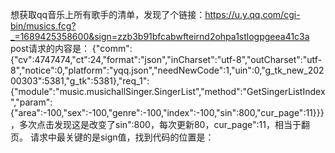 想获取qq音乐上所有歌手的清单，发现了个链接：https://u.y.qq.com/cgi-bin/musics.fcg?_=1689425358600&sign=zzb3b91bfcabwfteirnd2ohpa1stlogpgeea41c3a
post请求的内容是：
{"comm":{"cv":4747474,"ct":24,"format":"json","inCharset":"utf-8","outCharset":"utf-8","notice":0,"platform":"yqq.json","needNewCode":1,"uin":0,"g_tk_new_20200303":5381,"g_tk":5381},"req_1":{"module":"music.musichallSinger.SingerList","method":"GetSingerListIndex","param":{"area":-100,"sex":-100,"genre":-100,"index":-100,"sin":800,"cur_page":11}}}，多次点击发现这是改变了sin":800，每次更新80，cur_page":11，相当于翻页。
请求中最关键的是sign值，找到代码的位置是：
